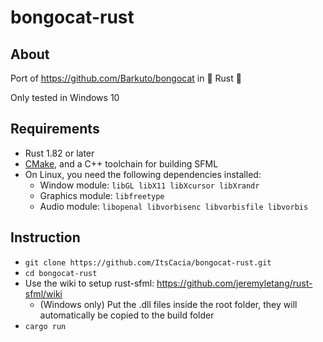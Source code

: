 # bongocat-rust

## About
Port of https://github.com/Barkuto/bongocat in 🦀 Rust 🦀

Only tested in Windows 10

## Requirements

- Rust 1.82 or later
- [CMake](https://cmake.org/), and a C++ toolchain for building SFML
- On Linux, you need the following dependencies installed:
  - Window module: `libGL libX11 libXcursor libXrandr`
  - Graphics module: `libfreetype`
  - Audio module: `libopenal libvorbisenc libvorbisfile libvorbis`

## Instruction
- `git clone https://github.com/ItsCacia/bongocat-rust.git`
- `cd bongocat-rust`
- Use the wiki to setup rust-sfml: https://github.com/jeremyletang/rust-sfml/wiki
  - (Windows only) Put the .dll files inside the root folder, they will automatically be copied to the build folder
- `cargo run`
